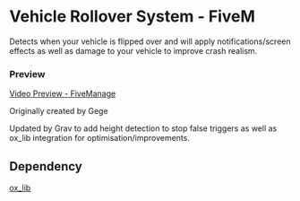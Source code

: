# Vehicle Rollover System - FiveM
Detects when your vehicle is flipped over and will apply notifications/screen effects as well as damage to your vehicle to improve crash realism.

### Preview
[Video Preview - FiveManage](https://r2.fivemanage.com/J7E4tYA7E1hmEaFkl12ox/Untitled%20video%20-%20Made%20with%20Clipchamp%20(4).mp4)

Originally created by Gege

Updated by Grav to add height detection to stop false triggers as well as ox_lib integration for optimisation/improvements.

## Dependency
[ox_lib](https://github.com/overextended/ox_lib/releases/latest)
